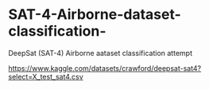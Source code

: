 # SAT-4-Airborne-dataset-classification-
DeepSat (SAT-4) Airborne aataset classification attempt

https://www.kaggle.com/datasets/crawford/deepsat-sat4?select=X_test_sat4.csv
